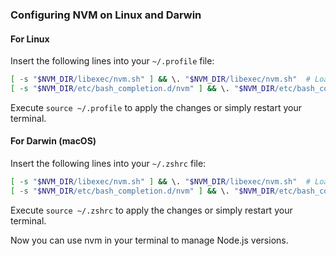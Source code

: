 ### Configuring NVM on Linux and Darwin

#### For Linux

Insert the following lines into your `~/.profile` file:

```bash
[ -s "$NVM_DIR/libexec/nvm.sh" ] && \. "$NVM_DIR/libexec/nvm.sh"  # Loads nvm
[ -s "$NVM_DIR/etc/bash_completion.d/nvm" ] && \. "$NVM_DIR/etc/bash_completion.d/nvm"  # Loads nvm bash_completion
```

Execute `source ~/.profile` to apply the changes or simply restart your terminal.

#### For Darwin (macOS)

Insert the following lines into your `~/.zshrc` file:

```bash
[ -s "$NVM_DIR/libexec/nvm.sh" ] && \. "$NVM_DIR/libexec/nvm.sh"  # Loads nvm
[ -s "$NVM_DIR/etc/bash_completion.d/nvm" ] && \. "$NVM_DIR/etc/bash_completion.d/nvm"  # Loads nvm bash_completion
```

Execute `source ~/.zshrc` to apply the changes or simply restart your terminal.

Now you can use nvm in your terminal to manage Node.js versions.